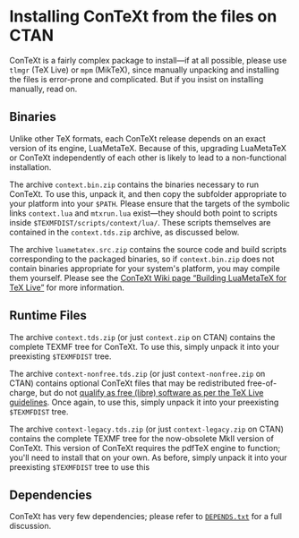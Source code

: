 <!-- ConTeXt Packaging Scripts
     https://github.com/gucci-on-fleek/context-packaging
     SPDX-License-Identifier: CC0-1.0+
     SPDX-FileCopyrightText: 2025 Max Chernoff -->

Installing ConTeXt from the files on CTAN
=========================================

ConTeXt is a fairly complex package to install—if at all possible,
please use `tlmgr` (TeX Live) or `mpm` (MikTeX), since manually
unpacking and installing the files is error-prone and complicated. But
if you insist on installing manually, read on.


Binaries
--------

Unlike other TeX formats, each ConTeXt release depends on an exact
version of its engine, LuaMetaTeX. Because of this, upgrading LuaMetaTeX
or ConTeXt independently of each other is likely to lead to a
non-functional installation.

The archive `context.bin.zip` contains the binaries necessary to run
ConTeXt. To use this, unpack it, and then copy the subfolder appropriate
to your platform into your `$PATH`. Please ensure that the targets of
the symbolic links `context.lua` and `mtxrun.lua` exist—they should both
point to scripts inside `$TEXMFDIST/scripts/context/lua/`. These scripts
themselves are contained in the `context.tds.zip` archive, as discussed
below.

The archive `luametatex.src.zip` contains the source code and build
scripts corresponding to the packaged binaries, so if `context.bin.zip`
does not contain binaries appropriate for your system's platform, you
may compile them yourself. Please see the [ConTeXt Wiki page “Building
LuaMetaTeX for
TeX Live”](https://wiki.contextgarden.net/Building_LuaMetaTeX_for_TeX_Live)
for more information.


Runtime Files
-------------

The archive `context.tds.zip` (or just `context.zip` on CTAN) contains
the complete TEXMF tree for ConTeXt. To use this, simply unpack it into
your preexisting `$TEXMFDIST` tree.

The archive `context-nonfree.tds.zip` (or just `context-nonfree.zip` on
CTAN) contains optional ConTeXt files that may be redistributed
free-of-charge, but do not [qualify as free (libre) software as per the
TeX Live guidelines](https://tug.org/texlive/pkgcontrib.html). Once
again, to use this, simply unpack it into your preexisting `$TEXMFDIST`
tree.

The archive `context-legacy.tds.zip` (or just `context-legacy.zip` on
CTAN) contains the complete TEXMF tree for the now-obsolete MkII version
of ConTeXt. This version of ConTeXt requires the pdfTeX engine to
function; you'll need to install that on your own. As before, simply
unpack it into your preexisting `$TEXMFDIST` tree to use this


Dependencies
------------

ConTeXt has very few dependencies; please refer to
[`DEPENDS.txt`](DEPENDS.txt) for a full discussion.
